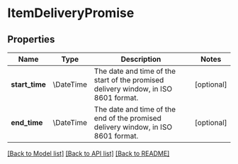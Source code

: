# ItemDeliveryPromise

## Properties
Name | Type | Description | Notes
------------ | ------------- | ------------- | -------------
**start_time** | \DateTime | The date and time of the start of the promised delivery window, in ISO 8601 format. | [optional] 
**end_time** | \DateTime | The date and time of the end of the promised delivery window, in ISO 8601 format. | [optional] 

[[Back to Model list]](../../README.md#documentation-for-models) [[Back to API list]](../../README.md#documentation-for-api-endpoints) [[Back to README]](../../README.md)

